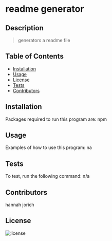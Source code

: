 # readme generator

  ## Description
  > generators a readme file

  ## Table of Contents
  - [Installation](#installation)
  - [Usage](#usage)
  - [License](#license)
  - [Tests](#tests)
  - [Contributors](#contributors)

  ## Installation
  Packages required to run this program are: npm
  
  ## Usage
  Examples of how to use this program: na

  ## Tests
  To test, run the following command: n/a

  ## Contributors
  hannah jorich

  ## License
  ![license](https://img.shields.io/badge/license-APACHE%202.0-blue.svg)

